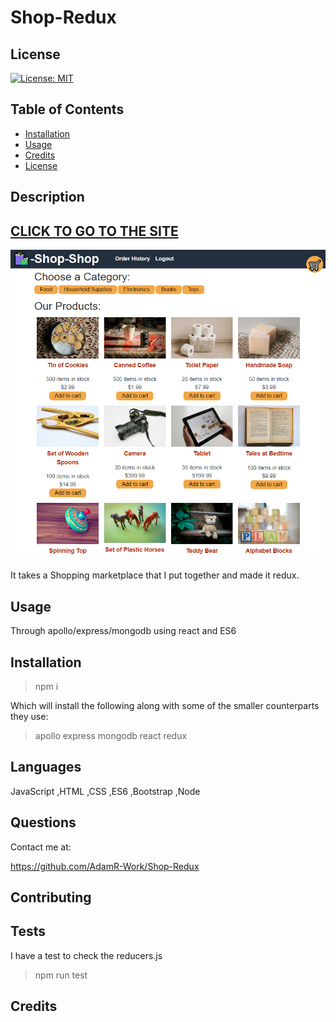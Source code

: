 # Shop-Redux

## License

[![License: MIT](https://img.shields.io/badge/License-MIT-red.svg)](https://opensource.org/licenses/MIT)

## Table of Contents

 * [Installation](#installation)
 * [Usage](#usage)
 * [Credits](#credits)
 * [License](#license)
 
## Description

## <a href="https://adamr-work.github.io/Shop-Redux/" target="_blank">CLICK TO GO TO THE SITE</a>


<img src="demo.png">




It takes a Shopping marketplace that I put together and made it redux.



## Usage

Through apollo/express/mongodb using react and ES6

## Installation

> npm i 

Which will install the following along with some of the smaller counterparts they use:

> apollo express mongodb react redux

## Languages

JavaScript ,HTML ,CSS ,ES6 ,Bootstrap ,Node 

## Questions

Contact me at:

https://github.com/AdamR-Work/Shop-Redux

## Contributing



## Tests

I have a test to check the reducers.js

>npm run test

## Credits

